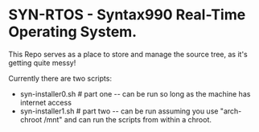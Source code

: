 # SYN-RTOS - Syntax990 Real-Time Operating System.
This Repo serves as a place to store and manage the source tree, as it's getting quite messy!

Currently there are two scripts: 

- syn-installer0.sh # part one
        -- can be run so long as the machine has internet access
- syn-installer1.sh # part two
        -- can be run assuming you use "arch-chroot /mnt" and can run the scripts from within a chroot.



